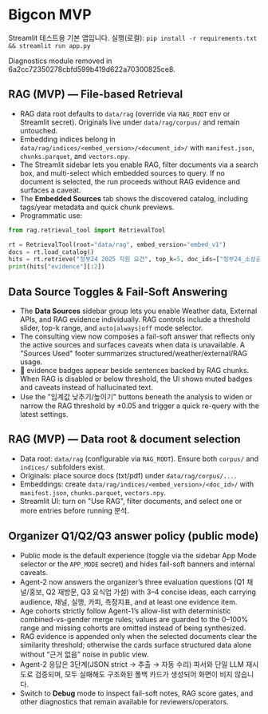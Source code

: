 # Bigcon MVP
Streamlit 테스트용 기본 앱입니다.
실행(로컬): `pip install -r requirements.txt && streamlit run app.py`

Diagnostics module removed in 6a2cc72350278cbfd599b419d622a70300825ce8.

## RAG (MVP) — File-based Retrieval
- RAG data root defaults to `data/rag` (override via `RAG_ROOT` env or Streamlit secret). Originals live under `data/rag/corpus/` and remain untouched.
- Embedding indices belong in `data/rag/indices/<embed_version>/<document_id>/` with `manifest.json`, `chunks.parquet`, and `vectors.npy`.
- The Streamlit sidebar lets you enable RAG, filter documents via a search box, and multi-select which embedded sources to query. If no document is selected, the run proceeds without RAG evidence and surfaces a caveat.
- The **Embedded Sources** tab shows the discovered catalog, including tags/year metadata and quick chunk previews.
- Programmatic use:

```python
from rag.retrieval_tool import RetrievalTool

rt = RetrievalTool(root="data/rag", embed_version="embed_v1")
docs = rt.load_catalog()
hits = rt.retrieve("정부24 2025 지원 요건", top_k=5, doc_ids=["정부24_소상공인_가이드_2025"])
print(hits["evidence"][:2])
```

## Data Source Toggles & Fail-Soft Answering
- The **Data Sources** sidebar group lets you enable Weather data, External APIs, and RAG evidence individually. RAG controls include a threshold slider, top-k range, and `auto|always|off` mode selector.
- The consulting view now composes a fail-soft answer that reflects only the active sources and surfaces caveats when data is unavailable. A "Sources Used" footer summarizes structured/weather/external/RAG usage.
- 📎 evidence badges appear beside sentences backed by RAG chunks. When RAG is disabled or below threshold, the UI shows muted badges and caveats instead of hallucinated text.
- Use the "임계값 낮추기/높이기" buttons beneath the analysis to widen or narrow the RAG threshold by ±0.05 and trigger a quick re-query with the latest settings.

## RAG (MVP) — Data root & document selection
- Data root: `data/rag` (configurable via `RAG_ROOT`). Ensure both `corpus/` and `indices/` subfolders exist.
- Originals: place source docs (txt/pdf) under `data/rag/corpus/...`.
- Embeddings: create `data/rag/indices/<embed_version>/<doc_id>/` with `manifest.json`, `chunks.parquet`, `vectors.npy`.
- Streamlit UI: turn on "Use RAG", filter documents, and select one or more entries before running 분석.

## Organizer Q1/Q2/Q3 answer policy (public mode)
- Public mode is the default experience (toggle via the sidebar App Mode selector or the `APP_MODE` secret) and hides fail-soft banners and internal caveats.
- Agent-2 now answers the organizer’s three evaluation questions (Q1 채널/홍보, Q2 재방문, Q3 요식업 가설) with 3–4 concise ideas, each carrying audience, 채널, 실행, 카피, 측정지표, and at least one evidence item.
- Age cohorts strictly follow Agent-1’s allow-list with deterministic combined-vs-gender merge rules; values are guarded to the 0–100% range and missing cohorts are omitted instead of being synthesized.
- RAG evidence is appended only when the selected documents clear the similarity threshold; otherwise the cards surface structured data alone without “근거 없음” noise in public view.
- Agent-2 응답은 3단계(JSON strict → 추출 → 자동 수리) 파서와 단일 LLM 재시도로 검증되며, 모두 실패해도 구조화된 폴백 카드가 생성되어 화면이 비지 않습니다.
- Switch to **Debug** mode to inspect fail-soft notes, RAG score gates, and other diagnostics that remain available for reviewers/operators.
